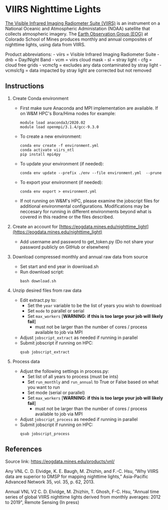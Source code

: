 # VIIRS Nighttime Lights

[The Visible Infrared Imaging Radiometer Suite (VIIRS)](https://ncc.nesdis.noaa.gov/VIIRS/) is an instrument on a National Oceanic and Atmospheric Administation (NOAA) satellite that collects atmospheric imagery.
The [Earth Observation Group (EOG)](https://payneinstitute.mines.edu/eog/) at Colorado School of Mines produces monthly and annual composites of nighttime lights, using data from VIIRS.

Product abbreviations:
	- viirs = Visible Infrared Imaging Radiometer Suite
	- dnb = Day/Night Band
	- vcm = viirs cloud mask
	- sl = stray light
	- cfg = cloud free grids
	- vcmcfg = excludes any data contaminated by stray light
	- vcmslcfg = data impacted by stray light are corrected but not removed



## Instructions

1. Create Conda environment
	- First make sure Anaconda and MPI implementation are available. If on W&M HPC's Bora/Hima nodes for example:
		```
		module load anaconda3/2020.02
		module load openmpi/3.1.4/gcc-9.3.0
		```
	- To create a new environment:
		```
		conda env create -f environment.yml
		conda activate viirs_ntl
		pip install mpi4py
		```
	- To update your environment (if needed):
		```
		conda env update --prefix ./env --file environment.yml  --prune
	- To export your environment (if needed):
		```
		conda env export > environment.yml
		```
	- If not running on W&M's HPC, please examine the jobscript files for additional environmental configurations. Modifications may be neccesary for running in different environments beyond what is covered in this readme or the files described.

2. Create an account for [https://eogdata.mines.edu/nighttime_light](https://eogdata.mines.edu/nighttime_light)
	- Add username and password to get_token.py (Do not share your password publicly on GitHub or elsewhere)

3. Download compressed monthly and annual raw data from source
	- Set start and end year in download.sh
	- Run download script:
		```
		bash download.sh
		```

4. Unzip desired files from raw data
	- Edit extract.py to:
		- Set the `year` variable to be the list of years you wish to download
		- Set `mode` to parallel or serial
		- Set `max_workers` [**WARNING: if this is too large your job will likely fail**]
			- must not be larger than the number of cores / process available to job via MPI
	- Adjust `jobscript_extract` as needed if running in parallel
	- Submit jobscript if running on HPC:
		```
		qsub jobscript_extract
		```

5. Process data
	- Adjust the following settings in process.py:
		- Set list of all years to process (must be ints)
		- Set `run_monthly` and `run_annual` to True or False based on what you want to run
		- Set mode (serial or parallel)
		- Set `max_workers` [**WARNING: if this is too large your job will likely fail**]
			- must not be larger than the number of cores / process available to job via MPI
	- Adjust `jobscript_process` as needed if running in parallel
	- Submit jobscript if running on HPC:
		```
		qsub jobscript_process
		```


## References

Source link:
https://eogdata.mines.edu/products/vnl/


Any VNL
C. D. Elvidge, K. E. Baugh, M. Zhizhin, and F.-C. Hsu, “Why VIIRS data are superior to DMSP for mapping nighttime lights,” Asia-Pacific Advanced Network 35, vol. 35, p. 62, 2013.

Annual VNL V2
C. D. Elvidge, M. Zhizhin, T. Ghosh, F-C. Hsu, "Annual time series of global VIIRS nighttime lights derived from monthly averages: 2012 to 2019", Remote Sensing (In press)